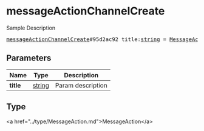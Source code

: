# messageActionChannelCreate

Sample Description

<pre>
<a href="../constructor/messageActionChannelCreate.md">messageActionChannelCreate</a>#95d2ac92 title:<a href="../type/string.md">string</a> = <a href="../type/MessageAction.md">MessageAction</a>;
</pre>

## Parameters

| Name | Type | Description |
|------|:----:|-------------|
| **title** | <a href="../type/string.md">string</a> | Param description |

## Type

&lt;a href=&#34;../type/MessageAction.md&#34;&gt;MessageAction&lt;/a&gt;
